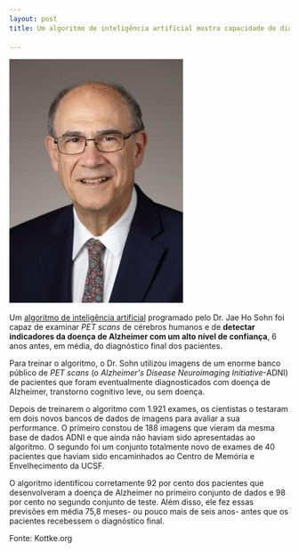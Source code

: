 ```yaml
---
layout: post
title: Um algoritmo de inteligência artificial mostra capacidade de diagnosticar a doença de Alzheimer precocemente

---
```

![](/images/hallett.jpg)

Um [algoritmo de inteligência artificial](https://www.ucsf.edu/news/2018/12/412946/artificial-intelligence-can-detect-alzheimers-disease-brain-scans-six-years) programado pelo Dr. Jae Ho Sohn foi capaz de examinar _PET scans_ de cérebros humanos e de **detectar indicadores da doença de Alzheimer com um alto nível de confiança**, 6 anos antes, em média, do diagnóstico final dos pacientes.

Para treinar o algoritmo, o Dr. Sohn utilizou imagens de um enorme banco público de _PET scans_ (o _Alzheimer's Disease Neuroimaging Initiative_-ADNI) de pacientes que foram eventualmente diagnosticados com doença de Alzheimer, transtorno cognitivo leve, ou sem doença.

Depois de treinarem o algoritmo com 1.921 exames, os cientistas o testaram em dois novos bancos de dados de imagens para avaliar a sua performance. O primeiro constou de 188 imagens que vieram da mesma base de dados ADNI e que ainda não haviam sido apresentadas ao algoritmo. O segundo foi um conjunto totalmente novo de exames de 40 pacientes que haviam sido encaminhados ao Centro de Memória e Envelhecimento da UCSF.

O algoritmo identificou corretamente 92 por cento dos pacientes que desenvolveram a doença de Alzheimer no primeiro conjunto de dados e 98 por cento no segundo conjunto de teste. Além disso, ele fez essas previsões em média 75,8 meses- ou pouco mais de seis anos- antes que os pacientes recebessem o diagnóstico final. 

Fonte: Kottke.org
